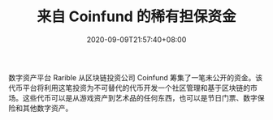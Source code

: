 ﻿---
title: "来自 Coinfund 的稀有担保资金"
date: 2020-09-09T21:57:40+08:00
lastmod: 2020-09-09T16:45:40+08:00
draft: false
authors: ["Trent"]
description: "数字资产平台 Rarible 从区块链投资公司 Coinfund 筹集了一笔未公开的资金。该代币平台将利用这笔投资为不可替代的代币开发一个社区管理和基于区块链的市场。这些代币可以是从游戏资产到艺术品的任何东西，也可以是节日门票、数字保险和其他数字资产。"
featuredImage: "rarible-secured-funding-from-coinfund.png"
tags: ["Virtual World","虚拟世界","Play to Earn"]
categories: ["news"]
news: ["虚拟世界"]
weight: 
lightgallery: true
pinned: false
recommend: false
recommend1: false
---

数字资产平台 Rarible 从区块链投资公司 Coinfund 筹集了一笔未公开的资金。该代币平台将利用这笔投资为不可替代的代币开发一个社区管理和基于区块链的市场。这些代币可以是从游戏资产到艺术品的任何东西，也可以是节日门票、数字保险和其他数字资产。

<!--more-->

